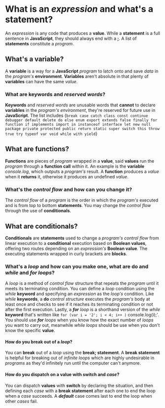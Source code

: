 # What is an _expression_ and what's a **statement**?

An _expression_ is any code that produces a **value**. While a **statement** is a full sentence in **JavaScript**, they should always end with a **;**. A list of **statements** constitute a _program_.

## What's a **variable**?

A **variable** is a way for a **JavaScript** _program_ to latch onto and save _data_ in the _program's_ **environment**. **Variables** aren't absolute in that plenty of **variables** can have the same _value_.

### What are **keywords** and _reserved words_?

**Keywords** and _reserved words_ are unusable words that **cannot** to declare **variables** in the _program's environment_, they're reserved for future use in **JavaScript**. The list includes {`break case catch class const continue debugger default delete do else enum export extends false finally for function if implements import in instanceof interface let new null package private protected public return static super switch this throw true try typeof var void while with yield`}

## What are **functions**?

**Functions** are pieces of _program_ wrapped in a **value**, said **values** run the _program_ through a **function call** within it. An example is the **variable** _console.log_, which outputs a _program's_ result. A **function** produces a _value_ when it **returns** it, otherwise it produces an undefined _value_.

### What's the _control flow_ and how can you change it?

The _control flow_ of a _program_ is the order in which the _program's_ executed and is from top to bottom **statements**. You may change the _control flow_ through the use of **conditionals**.

## What are **conditionals**?

**Conditionals** are **statements** used to change a _program's control flow_ from linear execution to a **conditional** execution based on **Boolean values**, offering two routes depending on an _expression's_ **Boolean value**. The executing statements wrapped in curly brackets are **blocks**.

### What's a _loop_ and how can you make one, what are **do** and _while_ and **_for_** _loops_?

A _loop_ is a method of _control flow_ structure that repeats the _program_ until it meets its terminating condition. You can define a _loop_ condition using the _while_ **keyword** and specifying an _expression_ as the _loop's_ condition. Like _while_ **keywords**, a **do** _control structure_ executes the _program's_ body at least once and checks to see if it reaches its terminating condition or not after the first execution. Lastly, a **_for_** _loop_ is a shorthand version of the _while_ **keyword** that's written like `for (var i = '2'; i < 4; i++ )` console.log(i);'. You should use **_for_** _loops_ when you know how the exact number of _loops_ you want to carry out, meanwhile _while loops_ should be use when you don't know the specific **value**.

#### How do you **break** out of a _loop_?

You can **break** out of a _loop_ using the **break; statement**. A **break statement** is helpful for breaking out of _infinite loops_ which are highly undesirable in _programs_ as they'd infinitely run until the computer can't anymore.

#### How do you dispatch on a **value** with **switch** and _case_?

You can dispatch **values** with **switch** by declaring the situation, and then defining each _case_ with a **break statement** after each one to end the loop when a _case_ succeeds. A **_default_** case comes last to end the loop when other _cases_ fail.
